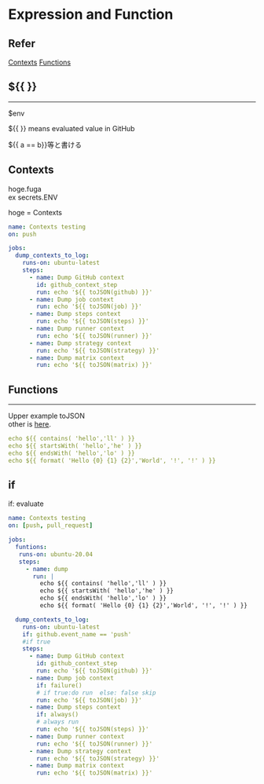 # Expression and Function

## Refer

[Contexts](https://docs.github.com/en/actions/learn-github-actions/contexts)
[Functions](https://docs.github.com/en/actions/learn-github-actions/expressions#functions)

## ${{ }}

---
$env

${{ }} means evaluated value in GitHub

${{ a == b}}等と書ける

## Contexts

hoge.fuga  
ex secrets.ENV  

hoge = Contexts  

```yaml
name: Contexts testing
on: push

jobs:
  dump_contexts_to_log:
    runs-on: ubuntu-latest
    steps:
      - name: Dump GitHub context
        id: github_context_step
        run: echo '${{ toJSON(github) }}'
      - name: Dump job context
        run: echo '${{ toJSON(job) }}'
      - name: Dump steps context
        run: echo '${{ toJSON(steps) }}'
      - name: Dump runner context
        run: echo '${{ toJSON(runner) }}'
      - name: Dump strategy context
        run: echo '${{ toJSON(strategy) }}'
      - name: Dump matrix context
        run: echo '${{ toJSON(matrix) }}'
```

## Functions

---
Upper example toJSON  
other is
[here](https://docs.github.com/en/actions/learn-github-actions/expressions#functions).

```yaml
echo ${{ contains( 'hello','ll' ) }}
echo ${{ startsWith( 'hello','he' ) }}
echo ${{ endsWith( 'hello','lo' ) }}
echo ${{ format( 'Hello {0} {1} {2}','World', '!', '!' ) }}
```

## if

if: evaluate

```yaml
name: Contexts testing
on: [push, pull_request]

jobs:
  funtions:
   runs-on: ubuntu-20.04
   steps:
     - name: dump
       run: |
         echo ${{ contains( 'hello','ll' ) }}
         echo ${{ startsWith( 'hello','he' ) }}
         echo ${{ endsWith( 'hello','lo' ) }}
         echo ${{ format( 'Hello {0} {1} {2}','World', '!', '!' ) }}

  dump_contexts_to_log:
    runs-on: ubuntu-latest
    if: github.event_name == 'push'
    #if true
    steps:
      - name: Dump GitHub context
        id: github_context_step
        run: echo '${{ toJSON(github) }}'
      - name: Dump job context
        if: failure()
        # if true:do run  else: false skip
        run: echo '${{ toJSON(job) }}'
      - name: Dump steps context
        if: always()
        # always run
        run: echo '${{ toJSON(steps) }}'
      - name: Dump runner context
        run: echo '${{ toJSON(runner) }}'
      - name: Dump strategy context
        run: echo '${{ toJSON(strategy) }}'
      - name: Dump matrix context
        run: echo '${{ toJSON(matrix) }}'
```
